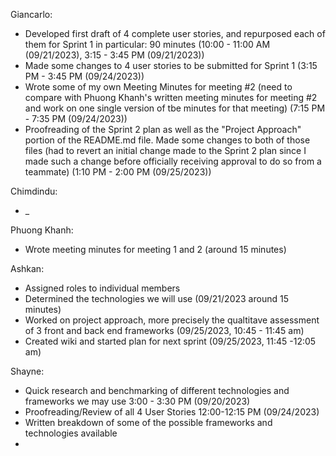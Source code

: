 Giancarlo:
- Developed first draft of 4 complete user stories, and repurposed each of them for Sprint 1 in particular: 90 minutes (10:00 - 11:00 AM (09/21/2023), 3:15 - 3:45 PM (09/21/2023))
- Made some changes to 4 user stories to be submitted for Sprint 1 (3:15 PM - 3:45 PM (09/24/2023))
- Wrote some of my own Meeting Minutes for meeting #2 (need to compare with Phuong Khanh's written meeting minutes for meeting #2 and work on one single version of tbe minutes for that meeting) (7:15 PM - 7:35 PM (09/24/2023))
- Proofreading of the Sprint 2 plan as well as the "Project Approach" portion of the README.md file. Made some changes to both of those files (had to revert an initial change made to the Sprint 2 plan since I made such a change before officially receiving approval to do so from a teammate) (1:10 PM - 2:00 PM (09/25/2023))

Chimdindu:
- _

Phuong Khanh:
- Wrote meeting minutes for meeting 1 and 2 (around 15 minutes) 

Ashkan:
- Assigned roles to individual members 
- Determined the technologies we will use 
(09/21/2023 around 15 minutes)
- Worked on project approach, more precisely the qualtitave assessment of 3 front and back end frameworks (09/25/2023, 10:45 - 11:45 am)
- Created wiki and started plan for next sprint (09/25/2023, 11:45 -12:05 am) 

Shayne:
- Quick research and benchmarking of different technologies and frameworks we may use 3:00 - 3:30 PM (09/20/2023)
- Proofreading/Review of all 4 User Stories 12:00-12:15 PM (09/24/2023)
- Written breakdown of some of the possible frameworks and technologies available 
- 
